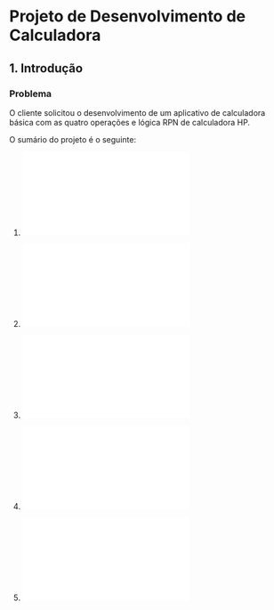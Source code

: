 # Projeto de Desenvolvimento de Calculadora

## 1. Introdução


### Problema

O cliente solicitou o desenvolvimento de um aplicativo de calculadora básica com as quatro operações e lógica RPN de calculadora HP.


O sumário do projeto é o seguinte:

1. ![Documento de requisitos](1documentoRequisitos.md)

2. ![Documento de projeto](2documentoProjeto.md)

4. ![Plano de codificação e teste](6planoCodTestes.md)

5. ![Plano de implantação](7planoImplantacao.md)

6. ![Plano de manutenção](8planoManutencao.md)

